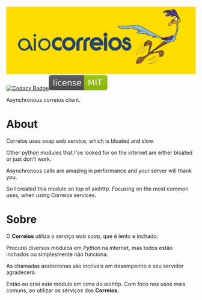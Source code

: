 ![banner](https://raw.githubusercontent.com/teixeirazeus/aio-correios/main/readme_assets/banner.png)  
[![Codacy Badge](https://app.codacy.com/project/badge/Grade/c8d74a5fd60c4eada26069109d3e6f71)](https://www.codacy.com/gh/teixeirazeus/aiocorreios/dashboard?utm_source=github.com&amp;utm_medium=referral&amp;utm_content=teixeirazeus/aiocorreios&amp;utm_campaign=Badge_Grade)[![License](https://raw.githubusercontent.com/teixeirazeus/aio-correios/main/readme_assets/mit.svg)](https://github.com/teixeirazeus/aio-correios)

Asynchronous correios client.

# About
Correios uses soap web service, which is bloated and slow.

Other python modules that I've looked for on the internet are either bloated or just don't work.

Asynchronous calls are amazing in performance and your server will thank you.

So I created this module on top of aiohttp. Focusing on the most common uses, when using Correios services.

# Sobre
O **Correios** utiliza o serviço *web soap*, que é lento e inchado.

Procurei diversos módulos em *Python* na internet, mas todos estão inchados ou simplesmente não funciona.

As chamadas assíncronas são incríveis em desempenho e seu servidor agradecerá.

Então eu criei este módulo em cima do aiohttp. Com foco nos usos mais comuns, ao utilizar os serviços dos **Correios**.

